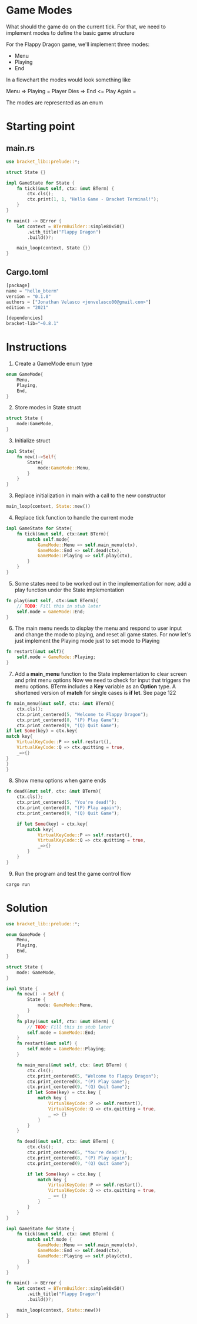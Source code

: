 # Game Modes

What should the game do on the current tick. For that, we need to implement modes to define the basic game structure

For the Flappy Dragon game, we'll implement three modes:

- Menu
- Playing
- End 

In a flowchart the modes would look something like

Menu => Playing = Player Dies => End
                <= Play Again =

The modes are represented as an enum

# Starting point

## main.rs
```rust
use bracket_lib::prelude::*;

struct State {}

impl GameState for State {
    fn tick(&mut self, ctx: &mut BTerm) {
        ctx.cls();
        ctx.print(1, 1, "Hello Game - Bracket Terminal!");
    }
}

fn main() -> BError {
    let context = BTermBuilder::simple80x50()
        .with_title("Flappy Dragon")
        .build()?;

    main_loop(context, State {})
}

```

## Cargo.toml

```rust
[package]
name = "hello_bterm"
version = "0.1.0"
authors = ["Jonathan Velasco <jonvelasco00@gmail.com>"]
edition = "2021"

[dependencies]
bracket-lib="~0.8.1"
```

# Instructions



1. Create a GameMode enum type

```rust 
enum GameMode{
    Menu,
    Playing,
    End,
}
```

2. Store modes in State struct

```rust
struct State {
    mode:GameMode,
}
```

3. Initialize struct

```rust
impl State{
    fn new()->Self{
        State{
            mode:GameMode::Menu,
        }
    }
}
```

3. Replace initialization in main with a call to the new constructor

```rust
main_loop(context, State::new())
```

4. Replace tick function to handle the current mode

```rust
impl GameState for State{
    fn tick(&mut self, ctx:&mut BTerm){
        match self.mode{
            GameMode::Menu => self.main_menu(ctx),
            GameMode::End => self.dead(ctx),
            GameMode::Playing => self.play(ctx),
        }
    }
}
```

5. Some states need to be worked out in the implementation for now, add a play function under the State implementation

```rust
fn play(&mut self, ctx:&mut BTerm){
    // TODO: Fill this in stub later
    self.mode = GameMode::End;
}
```

6. The main menu needs to display the menu and respond to user input and change the mode to playing, and reset all game states. For now let's just implement the Playing mode just to set mode to Playing

```rust
fn restart(&mut self){
    self.mode = GameMode::Playing;
}
```

7. Add a __main_menu__ function to the State implementation to clear screen and print menu options Now we need to check for input that triggers the menu options. BTerm includes a __Key__ variable as an __Option__ type. A shortened version of __match__ for single cases is __if let__. See page 122

```rust
fn main_menu(&mut self, ctx: &mut BTerm){
    ctx.cls();
    ctx.print_centered(5, "Welcome to Flappy Dragon");
    ctx.print_centered(8, "(P) Play Game");
    ctx.print_centered(9, "(Q) Quit Game");
if let Some(key) = ctx.key{
match key{
    VirtualKeyCode::P => self.restart(),
    VirtualKeyCode::Q => ctx.quitting = true,
    _=>{}
}
}
}
```

8. Show menu options when game ends

```rust
fn dead(&mut self, ctx: &mut BTerm){
    ctx.cls();
    ctx.print_centered(5, "You're dead!");
    ctx.print_centered(8, "(P) Play again");
    ctx.print_centered(9, "(Q) Quit Game");

    if let Some(key) = ctx.key{
        match key{
            VirtualKeyCode::P => self.restart(),
            VirtualKeyCode::Q => ctx.quitting = true,
            _=>{}
        }
    }
}
```

9. Run the program and test the game control flow

```rust
cargo run
```


# Solution
```rust
use bracket_lib::prelude::*;

enum GameMode {
    Menu,
    Playing,
    End,
}

struct State {
    mode: GameMode,
}

impl State {
    fn new() -> Self {
        State {
            mode: GameMode::Menu,
        }
    }
    fn play(&mut self, ctx: &mut BTerm) {
        // TODO: Fill this in stub later
        self.mode = GameMode::End;
    }
    fn restart(&mut self) {
        self.mode = GameMode::Playing;
    }

    fn main_menu(&mut self, ctx: &mut BTerm) {
        ctx.cls();
        ctx.print_centered(5, "Welcome to Flappy Dragon");
        ctx.print_centered(8, "(P) Play Game");
        ctx.print_centered(9, "(Q) Quit Game");
        if let Some(key) = ctx.key {
            match key {
                VirtualKeyCode::P => self.restart(),
                VirtualKeyCode::Q => ctx.quitting = true,
                _ => {}
            }
        }
    }

    fn dead(&mut self, ctx: &mut BTerm) {
        ctx.cls();
        ctx.print_centered(5, "You're dead!");
        ctx.print_centered(8, "(P) Play again");
        ctx.print_centered(9, "(Q) Quit Game");

        if let Some(key) = ctx.key {
            match key {
                VirtualKeyCode::P => self.restart(),
                VirtualKeyCode::Q => ctx.quitting = true,
                _ => {}
            }
        }
    }
}

impl GameState for State {
    fn tick(&mut self, ctx: &mut BTerm) {
        match self.mode {
            GameMode::Menu => self.main_menu(ctx),
            GameMode::End => self.dead(ctx),
            GameMode::Playing => self.play(ctx),
        }
    }
}

fn main() -> BError {
    let context = BTermBuilder::simple80x50()
        .with_title("Flappy Dragon")
        .build()?;

    main_loop(context, State::new())
}

```